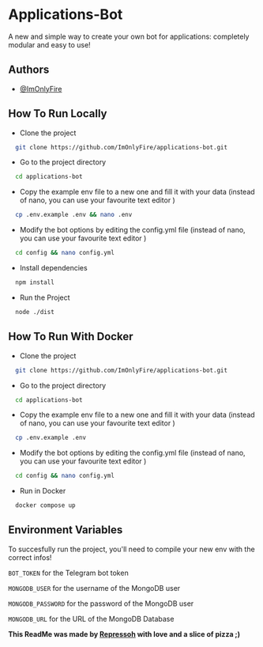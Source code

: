 
# Applications-Bot
A new and simple way to create your own bot for applications: completely modular and easy to use!

## Authors
- [@ImOnlyFire](https://github.com/ImOnlyFire)

## How To Run Locally
- Clone the project
```bash
  git clone https://github.com/ImOnlyFire/applications-bot.git
```
- Go to the project directory
```bash
  cd applications-bot
```
- Copy the example env file to a new one and fill it with your data (instead of nano, you can use your favourite text editor )
```bash
  cp .env.example .env && nano .env
```
- Modify the bot options by editing the config.yml file (instead of nano, you can use your favourite text editor )
```bash
  cd config && nano config.yml
``` 
- Install dependencies
```bash
  npm install
```
- Run the Project
```bash
  node ./dist
```

## How To Run With Docker
- Clone the project
```bash
  git clone https://github.com/ImOnlyFire/applications-bot.git
```
- Go to the project directory
```bash
  cd applications-bot
```
- Copy the example env file to a new one and fill it with your data (instead of nano, you can use your favourite text editor )
```bash
  cp .env.example .env
```
- Modify the bot options by editing the config.yml file (instead of nano, you can use your favourite text editor )
```bash
  cd config && nano config.yml
``` 
- Run in Docker
```bash
  docker compose up
```

## Environment Variables
To succesfully run the project, you'll need to compile your new env with the correct infos!

`BOT_TOKEN` for the Telegram bot token

`MONGODB_USER` for the username of the MongoDB user

`MONGODB_PASSWORD` for the password of the MongoDB user

`MONGODB_URL` for the URL of the MongoDB Database

<b>This ReadMe was made by [Repressoh](https://github.com/Repressoh) with love and a slice of pizza ;)
